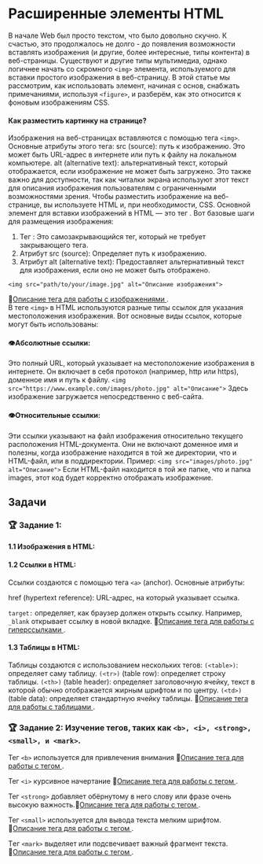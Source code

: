 # Расширенные элементы HTML
В начале Web был просто текстом, что было довольно скучно. К счастью, это продолжалось не долго - до появления возможности вставлять изображения (и другие, более интересные, типы контента) в веб-страницы. Существуют и другие типы мультимедиа, однако логичнее начать со скромного `<img>` элемента, используемого для вставки простого изображения в веб-страницу. В этой статье мы рассмотрим, как использовать элемент, начиная с основ, снабжать примечаниями, используя `<figure>`, и разберём, как это относится к фоновым изображениям CSS.
#### Как разместить картинку на странице?
Изображения на веб-страницах вставляются с помощью тега `<img>`. Основные атрибуты этого тега:
src (source): путь к изображению. Это может быть URL-адрес в интернете или путь к файлу на локальном компьютере.
alt (alternative text): альтернативный текст, который отображается, если изображение не может быть загружено. Это также важно для доступности, так как читалки экрана используют этот текст для описания изображения пользователям с ограниченными возможностями зрения.
Чтобы разместить изображение на веб-странице, вы используете HTML и, при необходимости, CSS. Основной элемент для вставки изображений в HTML — это тег <img>. Вот базовые шаги для размещения изображения:</br>
1) Тег <img>: Это самозакрывающийся тег, который не требует закрывающего тега.</br>
2) Атрибут src (source): Определяет путь к изображению.</br>
3) Атрибут alt (alternative text): Предоставляет альтернативный текст для изображения, если оно не может быть отображено.</br>
```
<img src="path/to/your/image.jpg" alt="Описание изображения">
```
🔗[Описание тегa для работы с изображениями ](https://doka.guide/html/img/).</br>
В теге `<img>` в HTML используются разные типы ссылок для указания местоположения изображения. Вот основные виды ссылок, которые могут быть использованы:
#### 👁Абсолютные ссылки: 
Это полный URL, который указывает на местоположение изображения в интернете. Он включает в себя протокол (например, http или https), доменное имя и путь к файлу.
`<img src="https://www.example.com/images/photo.jpg" alt="Описание">` Здесь изображение загружается непосредственно с веб-сайта.
#### 👁Относительные ссылки: 
Эти ссылки указывают на файл изображения относительно текущего расположения HTML-документа. Они не включают доменное имя и полезны, когда изображение находится в той же директории, что и HTML-файл, или в поддиректории.
Пример:
`<img src="images/photo.jpg" alt="Описание">` Если HTML-файл находится в той же папке, что и папка images, этот код будет корректно отображать изображение.
## Задачи
### 🏆 Задание 1: 
#### 1.1 Изображения в HTML:


#### 1.2 Ссылки в HTML:
Ссылки создаются с помощью тега `<a>` (anchor). Основные атрибуты:

href (hypertext reference): URL-адрес, на который указывает ссылка.

`target:` определяет, как браузер должен открыть ссылку. Например, `_blank` открывает ссылку в новой вкладке.
🔗[Описание тегa для работы с гиперссылками ](https://doka.guide/html/a/).

#### 1.3 Таблицы в HTML:
Таблицы создаются с использованием нескольких тегов:
`(<table>)`: определяет саму таблицу.
`(<tr>)` (table row): определяет строку таблицы.
`(<th>)` (table header): определяет заголовочную ячейку, текст в которой обычно отображается жирным шрифтом и по центру.
`(<td>)` (table data): определяет стандартную ячейку таблицы.
🔗[Описание тегa для работы с таблицами ](https://doka.guide/html/tables/).

### 🏆 Задание 2:  Изучение тегов, таких как `<b>, <i>, <strong>, <small>, и <mark>`.
Тег `<b>` используется для привлечения внимания 🔗[Описание тегa для работы с тегом ](https://doka.guide/html/b/).

Тег `<i>` курсивное начертание 🔗[Описание тегa для работы с тегом ](https://doka.guide/html/i/).

Тег `<strong>` добавляет обёрнутому в него слову или фразе очень высокую важность.🔗[Описание тегa для работы с тегом ](https://doka.guide/html/strong/).

Тег `<small>` используется для вывода текста мелким шрифтом. 🔗[Описание тегa для работы с тегом ](https://doka.guide/html/small/).

Tег `<mark>` выделяет или подсвечивает важный фрагмент текста. 🔗[Описание тегa для работы с тегом ](https://doka.guide/html/mark/).

